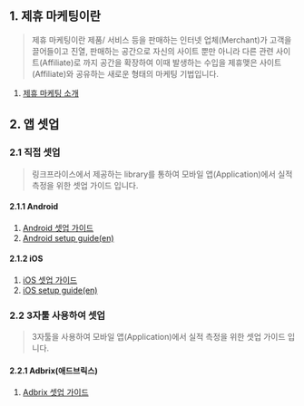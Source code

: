 ## 1. 제휴 마케팅이란

> 제휴 마케팅이란 제품/ 서비스 등을 판매하는 인터넷 업체(Merchant)가 고객을 끌어들이고 진열, 판매하는 공간으로 자신의 사이트 뿐만 아니라 다른 관련 사이트(Affiliate)로 까지 공간을 확장하여 
> 이때 발생하는 수입을 제휴맺은 사이트(Affiliate)와 공유하는 새로운 형태의 마케팅 기법입니다. 

1. [제휴 마케팅 소개](https://helpdesk.linkprice.com/pages/merchant-faq-introduce)

## 2. 앱 셋업

### 2.1 직접 셋업

> 링크프라이스에서 제공하는 library를 통하여 모바일 앱(Application)에서 실적 측정을 위한 셋업 가이드 입니다.

#### 2.1.1 Android

1. [Android 셋업 가이드](https://github.com/linkprice/MerchantSetup/tree/master/App/Lpmat_Android)
2. [Android setup guide(en)](https://github.com/linkprice/MerchantSetup/blob/master/App/Lpmat_Android/README-en.md)


#### 2.1.2 iOS

1. [iOS 셋업 가이드](https://github.com/linkprice/MerchantSetup/tree/master/App/Lpmat_iOS)
2. [iOS setup guide(en)](https://github.com/linkprice/MerchantSetup/tree/master/App/Lpmat_iOS/README-en.md)

### 2.2 3자툴 사용하여 셋업

> 3자툴을 사용하여 모바일 앱(Application)에서 실적 측정을 위한 셋업 가이드 입니다.

#### 2.2.1 Adbrix(애드브릭스)

1. [Adbrix 셋업 가이드](https://github.com/linkprice/MerchantSetup/tree/master/App/Adbix)
